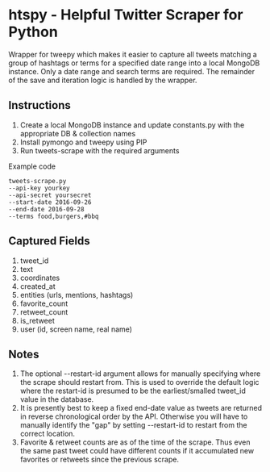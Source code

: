 # htspy - Helpful Twitter Scraper for Python
Wrapper for tweepy which makes it easier to capture all tweets matching a group of hashtags or terms for a specified date range into a local MongoDB instance. Only a date range and search terms are required. The remainder of the save and iteration logic is handled by the wrapper.

## Instructions
1. Create a local MongoDB instance and update constants.py with the appropriate DB & collection names
2. Install pymongo and tweepy using PIP
3. Run tweets-scrape with the required arguments

Example code

```
tweets-scrape.py 
--api-key yourkey
--api-secret yoursecret
--start-date 2016-09-26 
--end-date 2016-09-28 
--terms food,burgers,#bbq
```

## Captured Fields
1. tweet_id
2. text
3. coordinates
4. created_at
5. entities (urls, mentions, hashtags)
6. favorite_count
7. retweet_count
8. is_retweet
9. user (id, screen name, real name)

## Notes
1. The optional --restart-id argument allows for manually specifying where the scrape should restart from. This is used to override the default logic where the restart-id is presumed to be the earliest/smalled tweet_id value in the database.
2. It is presently best to keep a fixed end-date value as tweets are returned in reverse chronological order by the API. Otherwise you will have to manually identify the "gap" by setting --restart-id to restart from the correct location.
3. Favorite & retweet counts are as of the time of the scrape. Thus even the same past tweet could have different counts if it accumulated new favorites or retweets since the previous scrape.
